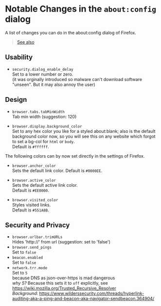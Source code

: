 # Notable Changes in the `about:config` dialog
A list of changes you can do in the about:config dialog of Firefox.
> [See also](https://github.com/aris-t2/customcssforfx#aboutconfig-tweaks)


## Usability

- `security.dialog_enable_delay`  
Set to a lower number or zero.  
(it was orginally introduced so malware can't download software "unseen". But it may also annoy the user)


## Design
- `browser.tabs.tabMinWidth`  
Tab min width (suggestion: 120)

- `browser.display.background_color`  
Set to any hex color you like for a styled about:blank; also is the default background color now, so you will see this on any website which forgot to set a bg-col for `html` or `body`.  
Default is `#ffffff`.

The following colors can by now set directly in the settings of Firefox.  
- `browser.anchor_color`  
Sets the default link color.
Default is `#0000EE`.

- `browser.active_color`  
Sets the default active link color.  
Default is `#EE0000`.

- `browser.visited_color`  
Styles visited links.  
Default is `#551A8B`.


## Security and Privacy

- `browser.urlbar.trimURLs`  
Hides 'http://' from url (suggestion: set to 'false')
- `browser.send_pings`  
Set to `false`
- `beacon.enabled`  
Set to `false`
- `network.trr.mode`  
Set to `5`  
because DNS as json-over-https is mad dangerous  
_why 5?_ Because this sets it to `off` explicitly, see https://wiki.mozilla.org/Trusted_Recursive_Resolver  
_Background_: https://www.wilderssecurity.com/threads/hyperlink-auditing-aka-a-ping-and-beacon-aka-navigator-sendbeacon.364904/
